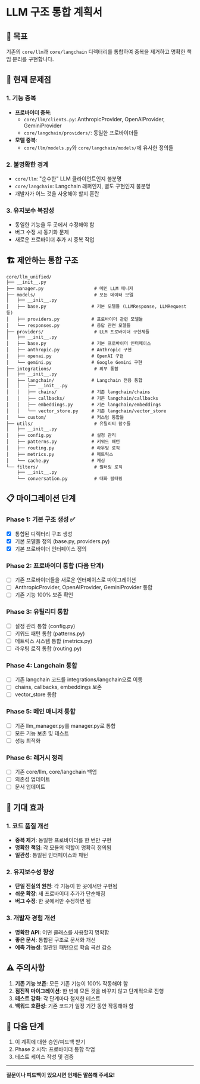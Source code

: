 # LLM 구조 통합 계획서

## 🎯 목표
기존의 `core/llm`과 `core/langchain` 디렉터리를 통합하여 중복을 제거하고 명확한 책임 분리를 구현합니다.

## 🚨 현재 문제점

### 1. 기능 중복
- **프로바이더 중복**: 
  - `core/llm/clients.py`: AnthropicProvider, OpenAIProvider, GeminiProvider
  - `core/langchain/providers/`: 동일한 프로바이더들
- **모델 중복**: 
  - `core/llm/models.py`와 `core/langchain/models/`에 유사한 정의들

### 2. 불명확한 경계
- `core/llm`: "순수한" LLM 클라이언트인지 불분명
- `core/langchain`: Langchain 래퍼인지, 별도 구현인지 불분명
- 개발자가 어느 것을 사용해야 할지 혼란

### 3. 유지보수 복잡성
- 동일한 기능을 두 곳에서 수정해야 함
- 버그 수정 시 동기화 문제
- 새로운 프로바이더 추가 시 중복 작업

## 🏗️ 제안하는 통합 구조

```
core/llm_unified/
├── __init__.py
├── manager.py                   # 메인 LLM 매니저
├── models/                      # 모든 데이터 모델
│   ├── __init__.py
│   ├── base.py                 # 기본 모델들 (LLMResponse, LLMRequest 등)
│   ├── providers.py            # 프로바이더 관련 모델들
│   └── responses.py            # 응답 관련 모델들
├── providers/                   # LLM 프로바이더 구현체들
│   ├── __init__.py
│   ├── base.py                 # 기본 프로바이더 인터페이스
│   ├── anthropic.py            # Anthropic 구현
│   ├── openai.py               # OpenAI 구현
│   └── gemini.py               # Google Gemini 구현
├── integrations/                # 외부 통합
│   ├── __init__.py
│   ├── langchain/              # Langchain 전용 통합
│   │   ├── __init__.py
│   │   ├── chains/             # 기존 langchain/chains
│   │   ├── callbacks/          # 기존 langchain/callbacks
│   │   ├── embeddings.py       # 기존 langchain/embeddings
│   │   └── vector_store.py     # 기존 langchain/vector_store
│   └── custom/                 # 커스텀 통합들
├── utils/                       # 유틸리티 함수들
│   ├── __init__.py
│   ├── config.py               # 설정 관리
│   ├── patterns.py             # 키워드 패턴
│   ├── routing.py              # 라우팅 로직
│   ├── metrics.py              # 메트릭스
│   └── cache.py                # 캐싱
└── filters/                     # 필터링 로직
    ├── __init__.py
    └── conversation.py          # 대화 필터링
```

## 📋 마이그레이션 단계

### Phase 1: 기본 구조 생성 ✅
- [x] 통합된 디렉터리 구조 생성
- [x] 기본 모델들 정의 (base.py, providers.py)
- [x] 기본 프로바이더 인터페이스 정의

### Phase 2: 프로바이더 통합 (다음 단계)
- [ ] 기존 프로바이더들을 새로운 인터페이스로 마이그레이션
- [ ] AnthropicProvider, OpenAIProvider, GeminiProvider 통합
- [ ] 기존 기능 100% 보존 확인

### Phase 3: 유틸리티 통합
- [ ] 설정 관리 통합 (config.py)
- [ ] 키워드 패턴 통합 (patterns.py) 
- [ ] 메트릭스 시스템 통합 (metrics.py)
- [ ] 라우팅 로직 통합 (routing.py)

### Phase 4: Langchain 통합
- [ ] 기존 langchain 코드를 integrations/langchain으로 이동
- [ ] chains, callbacks, embeddings 보존
- [ ] vector_store 통합

### Phase 5: 메인 매니저 통합
- [ ] 기존 llm_manager.py를 manager.py로 통합
- [ ] 모든 기능 보존 및 테스트
- [ ] 성능 최적화

### Phase 6: 레거시 정리
- [ ] 기존 core/llm, core/langchain 백업
- [ ] 의존성 업데이트
- [ ] 문서 업데이트

## 🎯 기대 효과

### 1. 코드 품질 개선
- **중복 제거**: 동일한 프로바이더를 한 번만 구현
- **명확한 책임**: 각 모듈의 역할이 명확히 정의됨
- **일관성**: 통일된 인터페이스와 패턴

### 2. 유지보수성 향상
- **단일 진실의 원천**: 각 기능이 한 곳에서만 구현됨
- **쉬운 확장**: 새 프로바이더 추가가 단순해짐
- **버그 수정**: 한 곳에서만 수정하면 됨

### 3. 개발자 경험 개선
- **명확한 API**: 어떤 클래스를 사용할지 명확함
- **좋은 문서**: 통합된 구조로 문서화 개선
- **예측 가능성**: 일관된 패턴으로 학습 곡선 감소

## ⚠️ 주의사항

1. **기존 기능 보존**: 모든 기존 기능이 100% 작동해야 함
2. **점진적 마이그레이션**: 한 번에 모든 것을 바꾸지 않고 단계적으로 진행
3. **테스트 강화**: 각 단계마다 철저한 테스트
4. **백워드 호환성**: 기존 코드가 일정 기간 동안 작동해야 함

## 🚀 다음 단계

1. 이 계획에 대한 승인/피드백 받기
2. Phase 2 시작: 프로바이더 통합 작업
3. 테스트 케이스 작성 및 검증

---

**질문이나 피드백이 있으시면 언제든 말씀해 주세요!**
